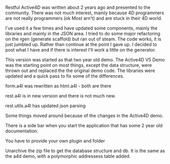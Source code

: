 Restful Active4D was written about 2 years ago and presented to the community. There was not much interest, mainly because 4D programmers are not really programmers (ok Most arn't) and are stuck in their 4D world. 
  
I've used it a few times and have updated some components, mainly the libraries and mainly in the JSON area.  I tried to do some major refactoring on the rgen (generate scaffold) but ran out of steam.  The code works, it is just jumbled up. Rather than continue at the point I gave up. I decided to post what I have and if there is interest I'll work a little on the generator.

This version was started as that two year old demo. The Active4D V5 Demo was the starting point on most things, except the data structure, were thrown out and replaced the the original demo code. The libraries were updated and a quick pass to fix some of the differences.

form.a4l was rewritten as html.a4l - both are there

rest.a4l is in new version and there is not much new.

rest.utils.a4l has updated json parsing

Some things moved around because of the changes in the Active4D demo.

There is a side bar when you start the application that has some 2 year old documentation.

You have to provide your own plugin and folder

Unarchive the zip file to get the database structure and db. It is the same as the a4d demo, with a polymorphic addressess table added.

